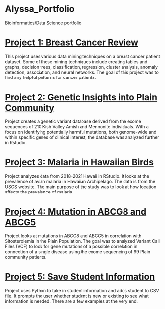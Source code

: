 # Alyssa_Portfolio
Bioinformatics/Data Science portfolio

# [Project 1: Breast Cancer Review](https://github.com/amwheeler77/Breast-Cancer-Review)
This project uses various data mining techniques on a breast cancer patient dataset. Some of these mining techniques include creating tables and graphs, decision trees, classification, regression, cluster analysis, anomaly detection, association, and neural networks. The goal of this project was to find any helpful patterns for cancer patients.

# [Project 2: Genetic Insights into Plain Community](https://github.com/amwheeler77/Genetic-Insights-into-Plain-Community)
Project creates a genetic variant database derived from the exome sequences of 210 Kish Valley Amish and Mennonite individuals. With a focus on identifying potentially harmful mutations, both genome-wide and within specific genes of clinical interest, the database was analyzed further in Rstudio.

# [Project 3: Malaria in Hawaiian Birds](https://github.com/amwheeler77/Malaria_Hawaiian_Birds)
Project analyzes data from 2018-2021 Hawaii in RStudio. It looks at the prevalence of avian malaria in Hawaiian Archipelago. The data is from the USGS website. The main purpose of the study was to look at how location affects the prevalence of malaria.

# [Project 4: Mutation in ABCG8 and ABCG5](https://github.com/amwheeler77/Mutation_ABCG8_ABCG5)
Project looks at mutations in ABCG8 and ABCG5 in correlation with Sitosterolemia in the Plain Population. The goal was to analyzed Variant Call Files (VCF) to look for gene mutations of a possible correlation in connection of a single disease using the exome sequencing of 99 Plain community patients.

# [Project 5: Save Student Information](https://github.com/amwheeler77/Student_Info)
Project uses Python to take in student information and adds student to CSV file. It prompts the user whether student is new or existing to see what information is needed. There are a few examples at the very end.
